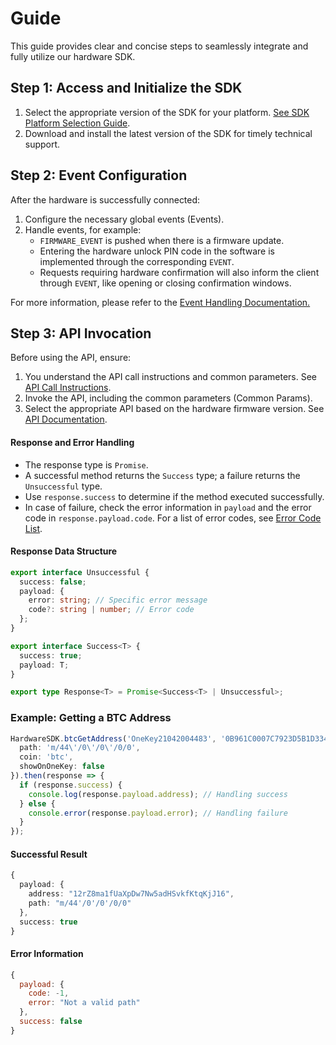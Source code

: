 # Guide

This guide provides clear and concise steps to seamlessly integrate and fully utilize our hardware SDK.

## **Step 1: Access and Initialize the SDK**

1. Select the appropriate version of the SDK for your platform. [See SDK Platform Selection Guide](quickstart.md).
2. Download and install the latest version of the SDK for timely technical support.

## **Step 2: Event Configuration**

After the hardware is successfully connected:

1. Configure the necessary global events (Events).
2. Handle events, for example:
   * `FIRMWARE_EVENT` is pushed when there is a firmware update.
   * Entering the hardware unlock PIN code in the software is implemented through the corresponding `EVENT`.
   * Requests requiring hardware confirmation will also inform the client through `EVENT`, like opening or closing confirmation windows.

For more information, please refer to the [Event Handling Documentation.](event.md)

## **Step 3: API Invocation**

Before using the API, ensure:

1. You understand the API call instructions and common parameters. See [API Call Instructions](https://app.gitbook.com/o/xrwuLsQQ99ktq7CL9Sjj/s/iaFYYqdr7FTQYgxCmg5J/\~/changes/127/connect-to-hardware/hardware-sdk/common-params).
2. Invoke the API, including the common parameters (Common Params).
3. Select the appropriate API based on the hardware firmware version. See [API Documentation](api-reference/).

#### **Response and Error Handling**

* The response type is `Promise`.
* A successful method returns the `Success` type; a failure returns the `Unsuccessful` type.
* Use `response.success` to determine if the method executed successfully.
* In case of failure, check the error information in `payload` and the error code in `response.payload.code`. For a list of error codes, see [Error Code List](error-code.md).

#### **Response Data Structure**

```typescript
export interface Unsuccessful {
  success: false;
  payload: { 
    error: string; // Specific error message
    code?: string | number; // Error code
  };
}

export interface Success<T> {
  success: true;
  payload: T;
}

export type Response<T> = Promise<Success<T> | Unsuccessful>;
```

### **Example: Getting a BTC Address**

```typescript
HardwareSDK.btcGetAddress('OneKey21042004483', '0B961C0007C7923D5B1D3341', {
  path: 'm/44\'/0\'/0\'/0/0',
  coin: 'btc',
  showOnOneKey: false
}).then(response => {
  if (response.success) {
    console.log(response.payload.address); // Handling success
  } else {
    console.error(response.payload.error); // Handling failure
  }
});
```

#### Successful Result

```typescript
{
  payload: {
    address: "12rZ8ma1fUaXpDw7Nw5adHSvkfKtqKjJ16",
    path: "m/44'/0'/0'/0/0" 
  },
  success: true
}
```

#### Error Information

```javascript
{
  payload: {
    code: -1,
    error: "Not a valid path"
  },
  success: false
}
```

